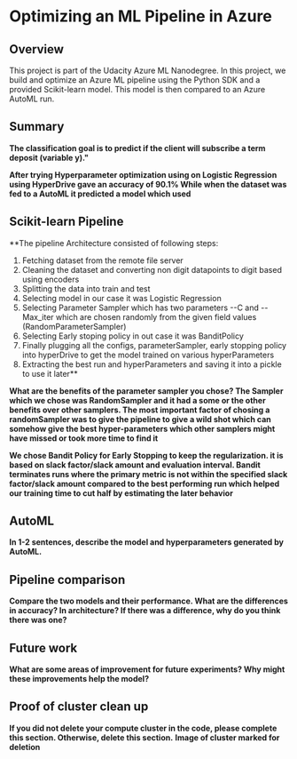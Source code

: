 # Optimizing an ML Pipeline in Azure

## Overview
This project is part of the Udacity Azure ML Nanodegree.
In this project, we build and optimize an Azure ML pipeline using the Python SDK and a provided Scikit-learn model.
This model is then compared to an Azure AutoML run.

## Summary
**The classification goal is to predict if the client will subscribe a term deposit (variable y)."**

**After trying Hyperparameter optimization using on Logistic Regression using HyperDrive gave an accuracy of 90.1%
  While when the dataset was fed to a AutoML it predicted a model which used**

## Scikit-learn Pipeline
**The pipeline Architecture consisted of following steps:
1. Fetching dataset from the remote file server
2. Cleaning the dataset and converting non digit datapoints to digit based using encoders
3. Splitting the data into train and test 
4. Selecting model in our case it was Logistic Regression
5. Selecting Parameter Sampler which has two parameters --C and --Max_iter which are chosen randomly from the given field values (RandomParameterSampler)
6. Selecting Early stoping policy in out case it was BanditPolicy
7. Finally plugging all the configs, parameterSampler, early stopping policy into hyperDrive to get the model trained on various hyperParameters
8. Extracting the best run and hyperParameters and saving it into a pickle to use it later**

**What are the benefits of the parameter sampler you chose?
The Sampler which we chose was RandomSampler and it had a some or the other benefits over other samplers.
The most important factor of chosing a randomSampler was to give the pipeline to give a wild shot which can somehow give the best hyper-parameters
which other samplers might have missed or took more time to find it**

**We chose Bandit Policy for Early Stopping to keep the regularization.
it is based on slack factor/slack amount and evaluation interval. Bandit terminates runs where the primary metric is not within the specified slack factor/slack amount compared to the best performing run which helped our training time to cut half by estimating the later behavior**

## AutoML
**In 1-2 sentences, describe the model and hyperparameters generated by AutoML.**

## Pipeline comparison
**Compare the two models and their performance. What are the differences in accuracy? In architecture? If there was a difference, why do you think there was one?**

## Future work
**What are some areas of improvement for future experiments? Why might these improvements help the model?**

## Proof of cluster clean up
**If you did not delete your compute cluster in the code, please complete this section. Otherwise, delete this section.**
**Image of cluster marked for deletion**

